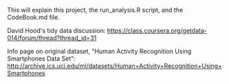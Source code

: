 This will explain this project, the run_analysis.R script, and the CodeBook.md
file.

David Hood's tidy data discussion:
https://class.coursera.org/getdata-014/forum/thread?thread_id=31

Info page on original dataset, 
"Human Activity Recognition Using Smartphones Data Set":
http://archive.ics.uci.edu/ml/datasets/Human+Activity+Recognition+Using+Smartphones